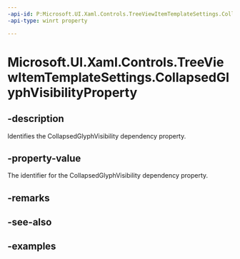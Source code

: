 ```yaml
---
-api-id: P:Microsoft.UI.Xaml.Controls.TreeViewItemTemplateSettings.CollapsedGlyphVisibilityProperty
-api-type: winrt property

---
```

<!-- Property syntax.
public DependencyProperty CollapsedGlyphVisibilityProperty { get; }
-->

# Microsoft.UI.Xaml.Controls.TreeViewItemTemplateSettings.CollapsedGlyphVisibilityProperty


## -description

Identifies the CollapsedGlyphVisibility dependency property.


## -property-value

The identifier for the CollapsedGlyphVisibility dependency property.


## -remarks


## -see-also


## -examples


